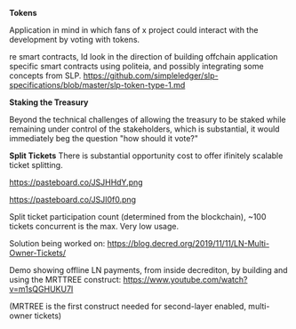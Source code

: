 **Tokens**

Application in mind in which fans of x project could interact with the development by voting with tokens.

re smart contracts, Id look in the direction of building offchain application specific smart contracts using politeia, and possibly integrating some concepts from SLP.  https://github.com/simpleledger/slp-specifications/blob/master/slp-token-type-1.md


**Staking the Treasury**

Beyond the technical challenges of allowing the treasury to be staked while remaining under control of the stakeholders, which is substantial, it would immediately beg the question "how should it vote?"

**Split Tickets**
There is substantial opportunity cost to offer ifinitely scalable ticket splitting.

https://pasteboard.co/JSJHHdY.png

https://pasteboard.co/JSJI0f0.png

Split ticket participation count (determined from the blockchain), ~100 tickets concurrent is the max. Very low usage.

Solution being worked on: https://blog.decred.org/2019/11/11/LN-Multi-Owner-Tickets/

Demo showing offline LN payments, from inside decrediton, by building and using the MRTTREE construct: https://www.youtube.com/watch?v=m1sQGHUKU7I

(MRTREE is the first construct needed for second-layer enabled, multi-owner tickets)
